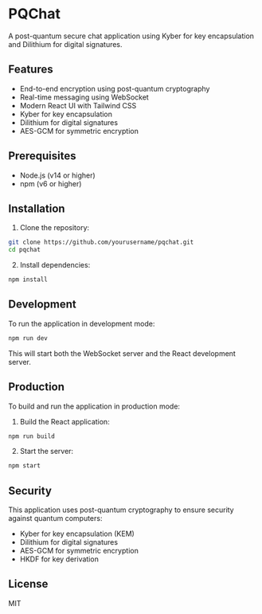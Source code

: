 # PQChat

A post-quantum secure chat application using Kyber for key encapsulation and Dilithium for digital signatures.

## Features

- End-to-end encryption using post-quantum cryptography
- Real-time messaging using WebSocket
- Modern React UI with Tailwind CSS
- Kyber for key encapsulation
- Dilithium for digital signatures
- AES-GCM for symmetric encryption

## Prerequisites

- Node.js (v14 or higher)
- npm (v6 or higher)

## Installation

1. Clone the repository:

```bash
git clone https://github.com/yourusername/pqchat.git
cd pqchat
```

2. Install dependencies:

```bash
npm install
```

## Development

To run the application in development mode:

```bash
npm run dev
```

This will start both the WebSocket server and the React development server.

## Production

To build and run the application in production mode:

1. Build the React application:

```bash
npm run build
```

2. Start the server:

```bash
npm start
```

## Security

This application uses post-quantum cryptography to ensure security against quantum computers:

- Kyber for key encapsulation (KEM)
- Dilithium for digital signatures
- AES-GCM for symmetric encryption
- HKDF for key derivation

## License

MIT
